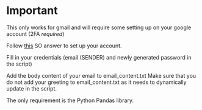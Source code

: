 # Important
This only works for gmail and will require some setting up on your google account (2FA *required*)

Follow [this](https://stackoverflow.com/a/73214197) SO answer to set up your account.

Fill in your credentials (email (SENDER) and newly generated password in the script)

Add the body content of your email to email_content.txt
Make sure that you do not add your greeting to email_content.txt as it needs to dynamically update in the script.

The only requirement is the Python Pandas library.
